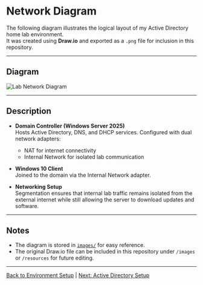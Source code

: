 # Network Diagram

The following diagram illustrates the logical layout of my Active Directory home lab environment.  
It was created using **Draw.io** and exported as a `.png` file for inclusion in this repository.

---

## Diagram
![Lab Network Diagram](../images/network-diagram.png)

---

## Description
- **Domain Controller (Windows Server 2025)**  
  Hosts Active Directory, DNS, and DHCP services. Configured with dual network adapters:
  - NAT for internet connectivity
  - Internal Network for isolated lab communication

- **Windows 10 Client**  
  Joined to the domain via the Internal Network adapter.

- **Networking Setup**  
  Segmentation ensures that internal lab traffic remains isolated from the external internet while still allowing the server to download updates and software.

---

## Notes
- The diagram is stored in [`images/`](../images) for easy reference.
- The original Draw.io file can be included in this repository under `/images` or `/resources` for future editing.

---

[ Back to Environment Setup](02-environment-setup.md) | [ Next: Active Directory Setup](04-ad-setup.md)
